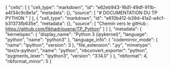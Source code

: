 {
 "cells": [
  {
   "cell_type": "markdown",
   "id": "e62eb943-16d1-49df-911b-a4f34c9c8e1a",
   "metadata": {},
   "source": [
    "# DOCUMENTATION DU TP PYTHON "
   ]
  },
  {
   "cell_type": "markdown",
   "id": "e610b412-b39d-41a2-a4c1-b31373fb635e",
   "metadata": {},
   "source": [
    "Chemin vers le gitHub : https://github.com/fikhadriouene/TP_Python"
   ]
  }
 ],
 "metadata": {
  "kernelspec": {
   "display_name": "Python 3 (ipykernel)",
   "language": "python",
   "name": "python3"
  },
  "language_info": {
   "codemirror_mode": {
    "name": "ipython",
    "version": 3
   },
   "file_extension": ".py",
   "mimetype": "text/x-python",
   "name": "python",
   "nbconvert_exporter": "python",
   "pygments_lexer": "ipython3",
   "version": "3.14.0"
  }
 },
 "nbformat": 4,
 "nbformat_minor": 5
}
